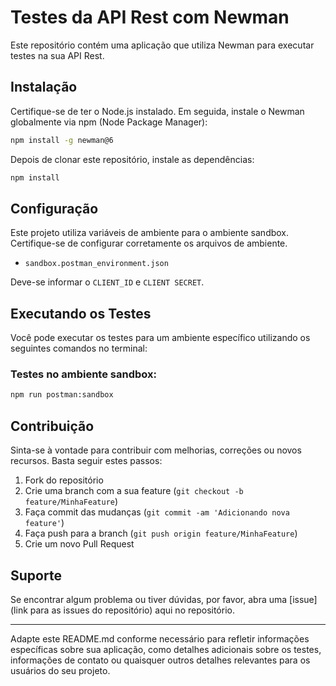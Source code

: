# Testes da API Rest com Newman

Este repositório contém uma aplicação que utiliza Newman para executar testes na sua API Rest.

## Instalação

Certifique-se de ter o Node.js instalado. Em seguida, instale o Newman globalmente via npm (Node Package Manager):

```bash
npm install -g newman@6
```

Depois de clonar este repositório, instale as dependências:

```bash
npm install
```

## Configuração

Este projeto utiliza variáveis de ambiente para o ambiente sandbox. Certifique-se de configurar corretamente os arquivos de ambiente.

- `sandbox.postman_environment.json`

Deve-se informar o `CLIENT_ID` e `CLIENT SECRET`.

## Executando os Testes

Você pode executar os testes para um ambiente específico utilizando os seguintes comandos no terminal:

### Testes no ambiente sandbox:

```bash
npm run postman:sandbox
```
## Contribuição

Sinta-se à vontade para contribuir com melhorias, correções ou novos recursos. Basta seguir estes passos:

1. Fork do repositório
2. Crie uma branch com a sua feature (`git checkout -b feature/MinhaFeature`)
3. Faça commit das mudanças (`git commit -am 'Adicionando nova feature'`)
4. Faça push para a branch (`git push origin feature/MinhaFeature`)
5. Crie um novo Pull Request

## Suporte

Se encontrar algum problema ou tiver dúvidas, por favor, abra uma [issue](link para as issues do repositório) aqui no repositório.

---

Adapte este README.md conforme necessário para refletir informações específicas sobre sua aplicação, como detalhes adicionais sobre os testes, informações de contato ou quaisquer outros detalhes relevantes para os usuários do seu projeto.